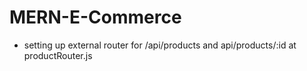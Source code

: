 # MERN-E-Commerce

- setting up external router for /api/products
and api/products/:id at productRouter.js